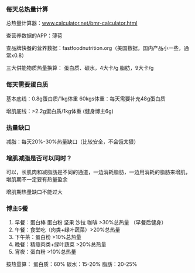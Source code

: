 ### 每天总热量计算

总热量计算器：www.calculator.net/bmr-calculator.html

查营养数据的APP：薄荷

查品牌快餐的营养数据：fastfoodnutrition.org（美国数据，国内产品小一些，通常x0.8）

三大供能物质热量换算：
蛋白质、碳水，4大卡/g
脂肪，9大卡/g

### 每天需要蛋白质

基本底线：0.8g蛋白质/1kg体重
60kgs体重：每天需要补充48g蛋白质

增肌底线：>2.2g蛋白质/1kg体重 (健身博主6g)

### 热量缺口

减脂：每天20%-30%热量缺口（比较安全，不会饿太狠）

### 增肌减脂是否可以同时？

可以，长肌肉和减脂肪是不同的通道，一边消耗脂肪，一边用消耗的脂肪来增肌，增肌期不一定要有热量盈余

增肌期热量缺口不能过大


### 博主5餐
1. 早餐：蛋白棒 蛋白粉 坚果 沙拉 咖啡 >30%总热量 （早餐后健身）
2. 午餐：食堂吃（肉类+绿叶蔬菜）>20%总热量
3. 下午茶：蛋白粉 >10%总热量
4. 晚餐：精瘦肉类+绿叶蔬菜 >20%总热量
5. 宵夜：蛋白粉 >10%总热量

按热量算：
蛋白质：60%
碳水：15-20%
脂肪：20-25%

